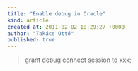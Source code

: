 ```yaml
---
title: "Enable debug in Oracle"
kind: article
created_at: 2011-02-02 10:29:27 +0000
author: "Takács Ottó"
published: true
---
```

> grant debug connect session to xxx;
